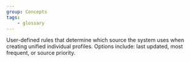 ```yaml
---
group: Concepts
tags:
    - glossary
---
```

User-defined rules that determine which source the system uses when creating unified individual profiles. Options include: last updated, most frequent, or source priority.